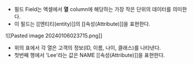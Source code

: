 - 필드 Field는 엑셀에서 **열** column에 해당하는 가장 작은 단위의 데이터를 의미한다. 
- 이 필드는 [[엔티티(entity)]]의 [[속성(Attribute)]]을 표현한다.

![[Pasted image 20240106023715.png]]

- 위의 표에서 각 열은 고객의 정보(ID, 이름, 나이, 클래스)를 나타낸다.
- 첫번째 행에서 'Lee'라는 값은 NAME [[속성(Attribute)]]을 표현한다.